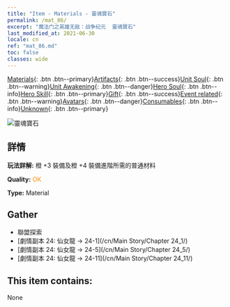 ```yaml
---
title: "Item - Materials - 靈魂寶石"
permalink: /mat_86/
excerpt: "魔法门之英雄无敌：战争纪元  靈魂寶石"
last_modified_at: 2021-06-30
locale: cn
ref: "mat_86.md"
toc: false
classes: wide
---
```

 [Materials](/ItemsCN/){: .btn .btn--primary}[Artifacts](/ItemsCN/Artifacts/){: .btn .btn--success}[Unit Soul](/ItemsCN/UnitSoul/){: .btn .btn--warning}[Unit Awakening](/ItemsCN/UnitAwakening/){: .btn .btn--danger}[Hero Soul](/ItemsCN/HeroSoul/){: .btn .btn--info}[Hero Skill](/ItemsCN/HeroSkill/){: .btn .btn--primary}[Gift](/ItemsCN/Gift/){: .btn .btn--success}[Event related](/ItemsCN/Events/){: .btn .btn--warning}[Avatars](/ItemsCN/Avatars/){: .btn .btn--danger}[Consumables](/ItemsCN/Consumables/){: .btn .btn--info}[Unknown](/ItemsCN/Unknown/){: .btn .btn--primary}

 ![靈魂寶石](/images/t/i_cailiao_baoshi3.png)

## 詳情
 **玩法詳解:** 橙 +3 裝備及橙 +4 裝備進階所需的普通材料

 **Quality:** <span style="color: #FF8C00">OK</span>

 **Type:** Material

## Gather

*    聯盟探索 
*    [劇情副本 24: 仙女龍 -> 24-1](/cn/Main Story/Chapter 24_1/) 
*    [劇情副本 24: 仙女龍 -> 24-5](/cn/Main Story/Chapter 24_5/) 
*    [劇情副本 24: 仙女龍 -> 24-11](/cn/Main Story/Chapter 24_11/) 

## This item contains:

  None

